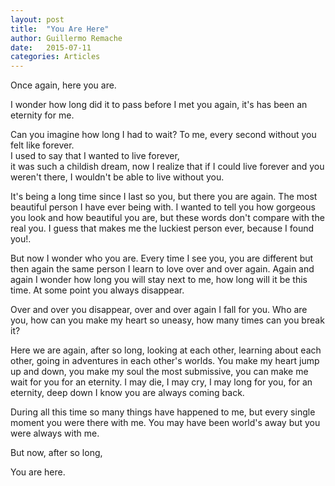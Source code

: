 ```yaml
---
layout: post
title:  "You Are Here"
author: Guillermo Remache
date:   2015-07-11 
categories: Articles
---
```


Once again, here you are.

I wonder how long did it to pass before I met you again, it's has been an eternity for me.

Can you imagine how long I had to wait? To me, every second without you felt like forever.  
I used to say that I wanted to live forever,  
it was such a childish dream,
now I realize that if I could live forever and you weren't there, I wouldn't be able to live without you.

It's being a long time since I last so you, but there you are again. The most beautiful person I have ever being with. I wanted to tell you how gorgeous you look and how beautiful you are, but these words don't compare with the real you. I guess that makes me the luckiest person ever, because I found you!.

But now I wonder who you are. Every time I see you, you are different but then again the same person I learn to love over and over again. Again and again I wonder how long you will stay next to me, how long will it be this time. At some point you always disappear.

Over and over you disappear, over and over again I fall for you. Who are you, how can you make my heart so uneasy, how many times can you break it?

Here we are again, after so long, looking at each other, learning about each other,  going in adventures in each other's worlds. You make my heart jump up and down, you make my soul the most submissive, you can make me wait for you for an eternity. I may die, I may cry, I may long for you, for an eternity, deep down I know you are always coming back.

During all this time so many things have happened to me, but every single moment you were there with me. You may have been world's away but you were always with me.

But now, after so long,

You are here.
